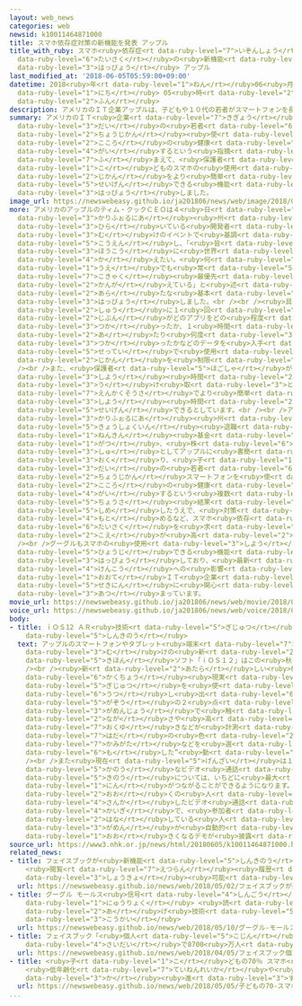 ```yaml
---
layout: web_news
categories: web
newsid: k10011464871000
title: スマホ依存症対策の新機能を発表 アップル
title_with_ruby: スマホ<ruby>依存症<rt data-ruby-level="7">いぞんしょう</rt></ruby><ruby>対策<rt
  data-ruby-level="6">たいさく</rt></ruby>の<ruby>新機能<rt data-ruby-level="5">しんきのう</rt></ruby>を<ruby>発表<rt
  data-ruby-level="3">はっぴょう</rt></ruby> アップル
last_modified_at: '2018-06-05T05:59:00+09:00'
datetime: 2018<ruby>年<rt data-ruby-level="1">ねん</rt></ruby>06<ruby>月<rt data-ruby-level="1">がつ</rt></ruby>05<ruby>日<rt
  data-ruby-level="1">にち</rt></ruby> 05<ruby>時<rt data-ruby-level="2">じ</rt></ruby>59<ruby>分<rt
  data-ruby-level="2">ふん</rt></ruby>
description: アメリカのＩＴ企業アップルは、子どもや１０代の若者がスマートフォンを長時間使うと心の健康を害するという指摘などを踏まえて、保護者が子どものスマホの使用時間をより簡単に制限できる機能を発表しました。
summary: アメリカのＩＴ<ruby>企業<rt data-ruby-level="7">きぎょう</rt></ruby>アップルは、<ruby>子<rt data-ruby-level="1">こ</rt></ruby>どもや１０<ruby>代<rt
  data-ruby-level="3">だい</rt></ruby>の<ruby>若者<rt data-ruby-level="6">わかもの</rt></ruby>がスマートフォンを<ruby>長時間<rt
  data-ruby-level="2">ちょうじかん</rt></ruby><ruby>使<rt data-ruby-level="3">つか</rt></ruby>うと<ruby>心<rt
  data-ruby-level="2">こころ</rt></ruby>の<ruby>健康<rt data-ruby-level="4">けんこう</rt></ruby>を<ruby>害<rt
  data-ruby-level="4">がい</rt></ruby>するという<ruby>指摘<rt data-ruby-level="7">してき</rt></ruby>などを<ruby>踏<rt
  data-ruby-level="7">ふ</rt></ruby>まえて、<ruby>保護者<rt data-ruby-level="5">ほごしゃ</rt></ruby>が<ruby>子<rt
  data-ruby-level="1">こ</rt></ruby>どものスマホの<ruby>使用<rt data-ruby-level="3">しよう</rt></ruby><ruby>時間<rt
  data-ruby-level="2">じかん</rt></ruby>をより<ruby>簡単<rt data-ruby-level="6">かんたん</rt></ruby>に<ruby>制限<rt
  data-ruby-level="5">せいげん</rt></ruby>できる<ruby>機能<rt data-ruby-level="5">きのう</rt></ruby>を<ruby>発表<rt
  data-ruby-level="3">はっぴょう</rt></ruby>しました。
image_url: https://newswebeasy.github.io/ja201806/news/web/image/2018/06/05/K10011464871_1806050821_1806050826_01_03.jpg
more: アメリカのアップルのティム・クックＣＥＯは４<ruby>日<rt data-ruby-level="1">にち</rt></ruby>、<ruby>カリフォルニア<rt
  data-ruby-level="3">かりふぉるにあ</rt></ruby><ruby>州<rt data-ruby-level="3">しゅう</rt></ruby>サンノゼで<ruby>開<rt
  data-ruby-level="3">ひら</rt></ruby>いている<ruby>開発者<rt data-ruby-level="3">かいはつしゃ</rt></ruby><ruby>向<rt
  data-ruby-level="3">む</rt></ruby>けのイベントで<ruby>基調<rt data-ruby-level="5">きちょう</rt></ruby><ruby>講演<rt
  data-ruby-level="5">こうえん</rt></ruby>し、「<ruby>皆<rt data-ruby-level="7">みな</rt></ruby>さんとともによりよい<ruby>方向<rt
  data-ruby-level="3">ほうこう</rt></ruby>に<ruby>世界<rt data-ruby-level="3">せかい</rt></ruby>を<ruby>変<rt
  data-ruby-level="4">か</rt></ruby>えたい。<ruby>何<rt data-ruby-level="2">なに</rt></ruby>をする<ruby>上<rt
  data-ruby-level="1">うえ</rt></ruby>でも<ruby>常<rt data-ruby-level="5">つね</rt></ruby>に<ruby>顧客<rt
  data-ruby-level="7">こきゃく</rt></ruby><ruby>最優先<rt data-ruby-level="6">さいゆうせん</rt></ruby>で<ruby>考<rt
  data-ruby-level="2">かんが</rt></ruby>えている」と<ruby>述<rt data-ruby-level="5">の</rt></ruby>べ、ｉＰｈｏｎｅなどの<ruby>新<rt
  data-ruby-level="2">あら</rt></ruby>たな<ruby>基本<rt data-ruby-level="5">きほん</rt></ruby>ソフトを<ruby>発表<rt
  data-ruby-level="3">はっぴょう</rt></ruby>しました。<br /><br /><ruby>具体的<rt data-ruby-level="4">ぐたいてき</rt></ruby>には、<ruby>週<rt
  data-ruby-level="2">しゅう</rt></ruby>に１<ruby>回<rt data-ruby-level="2">かい</rt></ruby>、<ruby>自分<rt
  data-ruby-level="2">じぶん</rt></ruby>がどのアプリをどの<ruby>程度<rt data-ruby-level="5">ていど</rt></ruby><ruby>使<rt
  data-ruby-level="3">つか</rt></ruby>ったか、１<ruby>時間<rt data-ruby-level="2">じかん</rt></ruby><ruby>当<rt
  data-ruby-level="2">あ</rt></ruby>たり<ruby>何度<rt data-ruby-level="3">なんど</rt></ruby>スマホを<ruby>使<rt
  data-ruby-level="3">つか</rt></ruby>ったかなどのデータを<ruby>入手<rt data-ruby-level="1">にゅうしゅ</rt></ruby>し、スマホの<ruby>設定<rt
  data-ruby-level="5">せってい</rt></ruby>で<ruby>使用<rt data-ruby-level="3">しよう</rt></ruby><ruby>時間<rt
  data-ruby-level="2">じかん</rt></ruby>を<ruby>制限<rt data-ruby-level="5">せいげん</rt></ruby>できるということです。<br
  /><br />また、<ruby>保護者<rt data-ruby-level="5">ほごしゃ</rt></ruby>が<ruby>子<rt data-ruby-level="1">こ</rt></ruby>どものスマホの<ruby>使用<rt
  data-ruby-level="3">しよう</rt></ruby><ruby>時間<rt data-ruby-level="2">じかん</rt></ruby>などのデータを<ruby>受<rt
  data-ruby-level="3">う</rt></ruby>け<ruby>取<rt data-ruby-level="3">と</rt></ruby>れるようにし、<ruby>遠隔操作<rt
  data-ruby-level="7">えんかくそうさ</rt></ruby>でより<ruby>簡単<rt data-ruby-level="6">かんたん</rt></ruby>に<ruby>使用<rt
  data-ruby-level="3">しよう</rt></ruby><ruby>時間<rt data-ruby-level="2">じかん</rt></ruby>を<ruby>制限<rt
  data-ruby-level="5">せいげん</rt></ruby>できるとしています。<br /><br />アメリカの<ruby>投資<rt data-ruby-level="5">とうし</rt></ruby>ファンドと<ruby>カリフォルニア<rt
  data-ruby-level="3">かりふぉるにあ</rt></ruby><ruby>州<rt data-ruby-level="3">しゅう</rt></ruby>の<ruby>教職員<rt
  data-ruby-level="5">きょうしょくいん</rt></ruby><ruby>退職<rt data-ruby-level="5">たいしょく</rt></ruby><ruby>年金<rt
  data-ruby-level="1">ねんきん</rt></ruby><ruby>基金<rt data-ruby-level="5">ききん</rt></ruby>はことし１<ruby>月<rt
  data-ruby-level="1">がつ</rt></ruby>、<ruby>株<rt data-ruby-level="6">かぶ</rt></ruby><ruby>主<rt
  data-ruby-level="3">しゅ</rt></ruby>としてアップルに<ruby>書簡<rt data-ruby-level="6">しょかん</rt></ruby>を<ruby>送<rt
  data-ruby-level="3">おく</rt></ruby>り、<ruby>子<rt data-ruby-level="1">こ</rt></ruby>どもや１０<ruby>代<rt
  data-ruby-level="3">だい</rt></ruby>の<ruby>若者<rt data-ruby-level="6">わかもの</rt></ruby>が<ruby>長時間<rt
  data-ruby-level="2">ちょうじかん</rt></ruby>スマートフォンを<ruby>使<rt data-ruby-level="3">つか</rt></ruby>うと<ruby>心<rt
  data-ruby-level="2">こころ</rt></ruby>の<ruby>健康<rt data-ruby-level="4">けんこう</rt></ruby>を<ruby>害<rt
  data-ruby-level="4">がい</rt></ruby>するという<ruby>複数<rt data-ruby-level="5">ふくすう</rt></ruby>の<ruby>調査<rt
  data-ruby-level="5">ちょうさ</rt></ruby><ruby>結果<rt data-ruby-level="4">けっか</rt></ruby>を<ruby>示<rt
  data-ruby-level="5">しめ</rt></ruby>したうえで、<ruby>対策<rt data-ruby-level="6">たいさく</rt></ruby>をとるよう<ruby>求<rt
  data-ruby-level="4">もと</rt></ruby>めるなど、スマホ<ruby>依存<rt data-ruby-level="7">いぞん</rt></ruby>について<ruby>対策<rt
  data-ruby-level="6">たいさく</rt></ruby>を<ruby>求<rt data-ruby-level="4">もと</rt></ruby>める<ruby>声<rt
  data-ruby-level="2">こえ</rt></ruby>が<ruby>高<rt data-ruby-level="2">たか</rt></ruby>まっていました。<br
  /><br />グーグルもスマホの<ruby>使用<rt data-ruby-level="3">しよう</rt></ruby><ruby>時間<rt data-ruby-level="2">じかん</rt></ruby>などを<ruby>表示<rt
  data-ruby-level="5">ひょうじ</rt></ruby>できる<ruby>機能<rt data-ruby-level="5">きのう</rt></ruby>を<ruby>発表<rt
  data-ruby-level="3">はっぴょう</rt></ruby>しており、<ruby>最新<rt data-ruby-level="4">さいしん</rt></ruby>テクノロジーの<ruby>健康<rt
  data-ruby-level="4">けんこう</rt></ruby>への<ruby>影響<rt data-ruby-level="7">えいきょう</rt></ruby>をめぐり<ruby>大手<rt
  data-ruby-level="1">おおて</rt></ruby>ＩＴ<ruby>企業<rt data-ruby-level="7">きぎょう</rt></ruby>の<ruby>責任<rt
  data-ruby-level="5">せきにん</rt></ruby>に<ruby>関心<rt data-ruby-level="4">かんしん</rt></ruby>が<ruby>集<rt
  data-ruby-level="3">あつ</rt></ruby>まっています。
movie_url: https://newswebeasy.github.io/ja201806/news/web/movie/2018/06/05/k10011464871_201806050821_201806050825.mp4
voice_url: https://newswebeasy.github.io/ja201806/news/web/voice/2018/06/05/k10011464871_201806050821_201806050825.mp3
body:
- title: ｉＯＳ12 ＡＲ<ruby>技術<rt data-ruby-level="5">ぎじゅつ</rt></ruby><ruby>活用<rt data-ruby-level="2">かつよう</rt></ruby>など<ruby>新機能<rt
    data-ruby-level="5">しんきのう</rt></ruby>
  text: アップルのスマートフォンやタブレット<ruby>端末<rt data-ruby-level="7">たんまつ</rt></ruby><ruby>向<rt
    data-ruby-level="3">む</rt></ruby>けの<ruby>新<rt data-ruby-level="2">あたら</rt></ruby>しい<ruby>基本<rt
    data-ruby-level="5">きほん</rt></ruby>ソフト「ｉＯＳ１２」はこの<ruby>秋<rt data-ruby-level="2">あき</rt></ruby>からダウンロードができるようになります。<br
    /><br /><ruby>新<rt data-ruby-level="2">あたら</rt></ruby>しい<ruby>機能<rt data-ruby-level="5">きのう</rt></ruby>としては、ＡＲ＝<ruby>拡張<rt
    data-ruby-level="6">かくちょう</rt></ruby><ruby>現実<rt data-ruby-level="5">げんじつ</rt></ruby>の<ruby>技術<rt
    data-ruby-level="5">ぎじゅつ</rt></ruby>を<ruby>使<rt data-ruby-level="3">つか</rt></ruby>って、カメラで<ruby>映<rt
    data-ruby-level="6">うつ</rt></ruby>し<ruby>出<rt data-ruby-level="6">だ</rt></ruby>したスーツケースやテーブルなどの<ruby>画像<rt
    data-ruby-level="5">がぞう</rt></ruby>の２<ruby>点<rt data-ruby-level="2">てん</rt></ruby>を<ruby>画面上<rt
    data-ruby-level="3">がめんじょう</rt></ruby>で<ruby>触<rt data-ruby-level="7">さわ</rt></ruby>ると<ruby>長<rt
    data-ruby-level="2">なが</rt></ruby>さや<ruby>高<rt data-ruby-level="2">たか</rt></ruby>さ、<ruby>奥行<rt
    data-ruby-level="7">おくゆ</rt></ruby>きなどが<ruby>計測<rt data-ruby-level="5">けいそく</rt></ruby>できるほか、<ruby>肌<rt
    data-ruby-level="7">はだ</rt></ruby>の<ruby>色<rt data-ruby-level="2">いろ</rt></ruby>や<ruby>髪型<rt
    data-ruby-level="7">かみがた</rt></ruby>などを<ruby>選<rt data-ruby-level="4">えら</rt></ruby>び、みずからを<ruby>模<rt
    data-ruby-level="6">も</rt></ruby>した”<ruby>動<rt data-ruby-level="3">うご</rt></ruby>くキャラクター”をつくることもできるようになります。<br
    /><br />また<ruby>現在<rt data-ruby-level="5">げんざい</rt></ruby>は１<ruby>対<rt data-ruby-level="3">たい</rt></ruby>１のみで<ruby>可能<rt
    data-ruby-level="5">かのう</rt></ruby>なビデオ<ruby>通話<rt data-ruby-level="2">つうわ</rt></ruby>の<ruby>機能<rt
    data-ruby-level="5">きのう</rt></ruby>については、いちどに<ruby>最大<rt data-ruby-level="4">さいだい</rt></ruby>３２<ruby>人<rt
    data-ruby-level="1">にん</rt></ruby>がつながることができるようになります。<br /><ruby>会場<rt data-ruby-level="2">かいじょう</rt></ruby>でも、<ruby>多<rt
    data-ruby-level="2">おお</rt></ruby>くの<ruby>人<rt data-ruby-level="1">ひと</rt></ruby>が<ruby>参加<rt
    data-ruby-level="4">さんか</rt></ruby>したビデオ<ruby>通話<rt data-ruby-level="2">つうわ</rt></ruby>の<ruby>会議<rt
    data-ruby-level="4">かいぎ</rt></ruby>で、<ruby>参加者<rt data-ruby-level="4">さんかしゃ</rt></ruby>のうち<ruby>話<rt
    data-ruby-level="2">はな</rt></ruby>している<ruby>人<rt data-ruby-level="1">ひと</rt></ruby>の<ruby>画面<rt
    data-ruby-level="3">がめん</rt></ruby>が<ruby>自動的<rt data-ruby-level="4">じどうてき</rt></ruby>に<ruby>大<rt
    data-ruby-level="1">おお</rt></ruby>きくなるデモが<ruby>披露<rt data-ruby-level="7">ひろう</rt></ruby>されていました。
source_url: https://www3.nhk.or.jp/news/html/20180605/k10011464871000.html
related_news:
- title: フェイスブックが<ruby>新機能<rt data-ruby-level="5">しんきのう</rt></ruby><ruby>発表<rt data-ruby-level="3">はっぴょう</rt></ruby>
    <ruby>閲覧<rt data-ruby-level="7">えつらん</rt></ruby><ruby>履歴<rt data-ruby-level="7">りれき</rt></ruby>など<ruby>消去<rt
    data-ruby-level="3">しょうきょ</rt></ruby><ruby>可能<rt data-ruby-level="5">かのう</rt></ruby>に
  url: https://newswebeasy.github.io/news/web/2018/05/02/フェイスブックが新機能発表-閲覧履歴など消去可能に
- title: グーグル モールス<ruby>信号<rt data-ruby-level="4">しんごう</rt></ruby>で<ruby>文字<rt data-ruby-level="1">もじ</rt></ruby><ruby>入力<rt
    data-ruby-level="1">にゅうりょく</rt></ruby> <ruby>読<rt data-ruby-level="2">よ</rt></ruby>み<ruby>上<rt
    data-ruby-level="2">あ</rt></ruby>げ<ruby>技術<rt data-ruby-level="5">ぎじゅつ</rt></ruby>を<ruby>公開<rt
    data-ruby-level="3">こうかい</rt></ruby>
  url: https://newswebeasy.github.io/news/web/2018/05/10/グーグル-モールス信号で文字入力-読み上げ技術を公開
- title: フェイスブック「<ruby>個人<rt data-ruby-level="5">こじん</rt></ruby>データ<ruby>流出<rt data-ruby-level="3">りゅうしゅつ</rt></ruby>は<ruby>最大<rt
    data-ruby-level="4">さいだい</rt></ruby>で8700<ruby>万人<rt data-ruby-level="2">まんにん</rt></ruby>」
  url: https://newswebeasy.github.io/news/web/2018/04/05/フェイスブック個人データ流出は最大で8700万人
- title: <ruby>子<rt data-ruby-level="1">こ</rt></ruby>どもの70％ スマホ<ruby>利用<rt data-ruby-level="4">りよう</rt></ruby>
    <ruby>低年齢化<rt data-ruby-level="7">ていねんれいか</rt></ruby>や<ruby>長時間<rt data-ruby-level="2">ちょうじかん</rt></ruby><ruby>化<rt
    data-ruby-level="3">か</rt></ruby><ruby>進<rt data-ruby-level="3">すす</rt></ruby>む
  url: https://newswebeasy.github.io/news/web/2018/05/05/子どもの70-スマホ利用-低年齢化や長時間化進む
...
```

